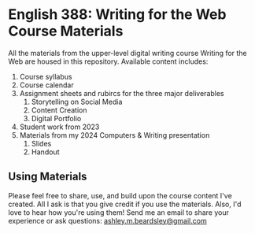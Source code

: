 # English 388: Writing for the Web Course Materials
All the materials from the upper-level digital writing course Writing for the Web are housed in this repository. Available content includes: 
1. Course syllabus
2. Course calendar
3. Assignment sheets and rubircs for the three major deliverables
   1. Storytelling on Social Media
   2. Content Creation
   3. Digital Portfolio
4. Student work from 2023
5. Materials from my 2024 Computers & Writing presentation
   1. Slides
   2. Handout
## Using Materials
Please feel free to share, use, and build upon the course content I've created. All I ask is that you give credit if you use the materials. Also, I'd love to hear how you're using them! Send me an email to share your experience or ask questions: [ashley.m.beardsley@gmail.com](mailto:ashley.m.beardsley@gmail.com)

